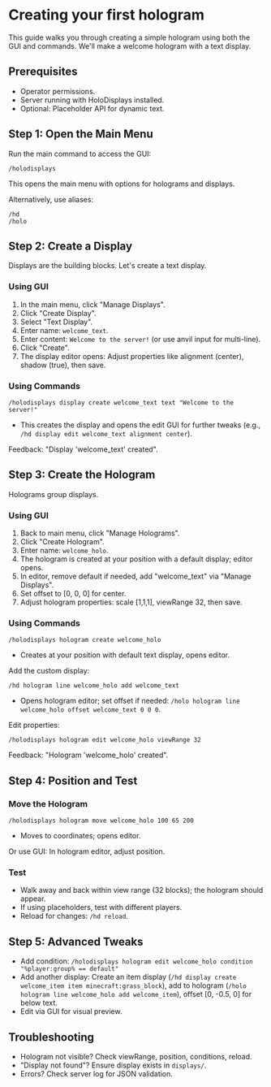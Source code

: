 # Creating your first hologram

This guide walks you through creating a simple hologram using both the GUI and commands. We'll make a welcome hologram with a text display.

## Prerequisites

* Operator permissions.
* Server running with HoloDisplays installed.
* Optional: Placeholder API for dynamic text.

## Step 1: Open the Main Menu

Run the main command to access the GUI:

```
/holodisplays
```

This opens the main menu with options for holograms and displays.

Alternatively, use aliases:

```
/hd
/holo
```

## Step 2: Create a Display

Displays are the building blocks. Let's create a text display.

### Using GUI

1. In the main menu, click "Manage Displays".
2. Click "Create Display".
3. Select "Text Display".
4. Enter name: `welcome_text`.
5. Enter content: `Welcome to the server!` (or use anvil input for multi-line).
6. Click "Create".
7. The display editor opens: Adjust properties like alignment (center), shadow (true), then save.

### Using Commands

```
/holodisplays display create welcome_text text "Welcome to the server!"
```

* This creates the display and opens the edit GUI for further tweaks (e.g., `/hd display edit welcome_text alignment center`).

Feedback: "Display 'welcome\_text' created".

## Step 3: Create the Hologram

Holograms group displays.

### Using GUI

1. Back to main menu, click "Manage Holograms".
2. Click "Create Hologram".
3. Enter name: `welcome_holo`.
4. The hologram is created at your position with a default display; editor opens.
5. In editor, remove default if needed, add "welcome\_text" via "Manage Displays".
6. Set offset to \[0, 0, 0] for center.
7. Adjust hologram properties: scale \[1,1,1], viewRange 32, then save.

### Using Commands

```
/holodisplays hologram create welcome_holo
```

* Creates at your position with default text display, opens editor.

Add the custom display:

```
/hd hologram line welcome_holo add welcome_text
```

* Opens hologram editor; set offset if needed: `/holo hologram line welcome_holo offset welcome_text 0 0 0`.

Edit properties:

```
/holodisplays hologram edit welcome_holo viewRange 32
```

Feedback: "Hologram 'welcome\_holo' created".

## Step 4: Position and Test

### Move the Hologram

```
/holodisplays hologram move welcome_holo 100 65 200
```

* Moves to coordinates; opens editor.

Or use GUI: In hologram editor, adjust position.

### Test

* Walk away and back within view range (32 blocks); the hologram should appear.
* If using placeholders, test with different players.
* Reload for changes: `/hd reload`.

## Step 5: Advanced Tweaks

* Add condition: `/holodisplays hologram edit welcome_holo condition "%player:group% == default"`
* Add another display: Create an item display (`/hd display create welcome_item item minecraft:grass_block`), add to hologram (`/holo hologram line welcome_holo add welcome_item`), offset \[0, -0.5, 0] for below text.
* Edit via GUI for visual preview.

## Troubleshooting

* Hologram not visible? Check viewRange, position, conditions, reload.
* "Display not found"? Ensure display exists in `displays/`.
* Errors? Check server log for JSON validation.
